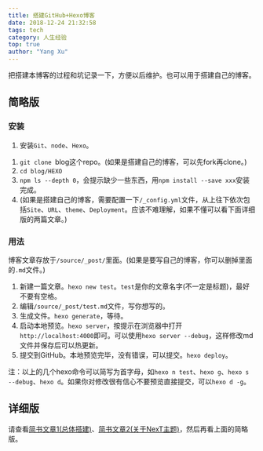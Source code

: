 ```yaml
---
title: 搭建GitHub+Hexo博客
date: 2018-12-24 21:32:58
tags: tech
category: 人生经验
top: true
author: "Yang Xu"
---
```


把搭建本博客的过程和坑记录一下，方便以后维护。也可以用于搭建自己的博客。

<!--more-->

## 简略版

### 安装
1. 安装``Git``、``node``、``Hexo``。
<!--Linux/MacOS用户就不用说了，有方便的命令行方式；Windows用户可以去对应的官网下载安装包，或者使用scoop/chocolatey这样的包管理器。-->
1. ``git clone ``blog这个repo。(如果是搭建自己的博客，可以先fork再clone。)
1. ``cd blog/HEXO``
1. ``npm ls --depth 0``，会提示缺少一些东西，用``npm install --save xxx``安装完成。
1. (如果是搭建自己的博客，需要配置一下``/_config.yml``文件，从上往下依次包括``Site``、``URL``、``theme``、``Deployment``。应该不难理解，如果不懂可以看下面详细版的两篇文章。)

### 用法
博客文章存放于``/source/_post/``里面。(如果是要写自己的博客，你可以删掉里面的``.md``文件。)

1. 新建一篇文章。``hexo new test``。``test``是你的文章名字(不一定是标题)，最好不要有空格。
1. 编辑``/source/_post/test.md``文件，写你想写的。
1. 生成文件。``hexo generate``，等待。
1. 启动本地预览。``hexo server``，按提示在浏览器中打开``http://localhost:4000``即可。可以使用``hexo server --debug``，这样修改md文件并保存后可以热更新。
1. 提交到GitHub。本地预览完毕，没有错误，可以提交。``hexo deploy``。

注：以上的几个hexo命令可以简写为首字母，如``hexo n test``、``hexo g``、``hexo s --debug``、``hexo d``。如果你对修改很有信心不要预览直接提交，可以``hexo d -g``。

## 详细版
请查看[简书文章1(总体搭建)](https://www.jianshu.com/p/465830080ea9)、[简书文章2(关于NexT主题)](https://www.jianshu.com/p/5d5931289c09)，然后再看上面的简略版。
